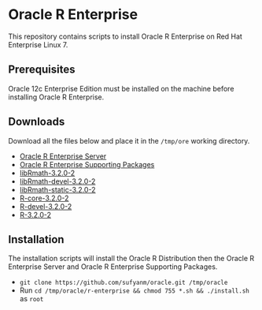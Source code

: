 # Oracle R Enterprise

This repository contains scripts to install Oracle R Enterprise on Red Hat Enterprise Linux 7.

## Prerequisites

Oracle 12c Enterprise Edition must be installed on the machine before installing Oracle R Enterprise.

## Downloads

Download all the files below and place it in the `/tmp/ore` working directory.

* [Oracle R Enterprise Server](http://download.oracle.com/otn/linux/ore/ore-server-linux-x86-64-1.5.zip)
* [Oracle R Enterprise Supporting Packages](http://download.oracle.com/otn/linux/ore/ore-supporting-linux-x86-64-1.5.zip)
* [libRmath-3.2.0-2](http://public-yum.oracle.com/repo/OracleLinux/OL7/addons/x86_64/getPackage/libRmath-3.2.0-2.el7.x86_64.rpm)
* [libRmath-devel-3.2.0-2](http://public-yum.oracle.com/repo/OracleLinux/OL7/addons/x86_64/getPackage/libRmath-devel-3.2.0-2.el7.x86_64.rpm)
* [libRmath-static-3.2.0-2](http://public-yum.oracle.com/repo/OracleLinux/OL7/addons/x86_64/getPackage/libRmath-static-3.2.0-2.el7.x86_64.rpm)
* [R-core-3.2.0-2](http://public-yum.oracle.com/repo/OracleLinux/OL7/addons/x86_64/getPackage/R-core-3.2.0-2.el7.x86_64.rpm)
* [R-devel-3.2.0-2](http://public-yum.oracle.com/repo/OracleLinux/OL7/addons/x86_64/getPackage/R-devel-3.2.0-2.el7.x86_64.rpm)
* [R-3.2.0-2](http://public-yum.oracle.com/repo/OracleLinux/OL7/addons/x86_64/getPackage/R-3.2.0-2.el7.x86_64.rpm)

## Installation

The installation scripts will install the Oracle R Distribution then the Oracle R Enterprise Server and Oracle R Enterprise Supporting Packages.

* `git clone https://github.com/sufyanm/oracle.git /tmp/oracle`
* Run `cd /tmp/oracle/r-enterprise && chmod 755 *.sh && ./install.sh` as `root`
